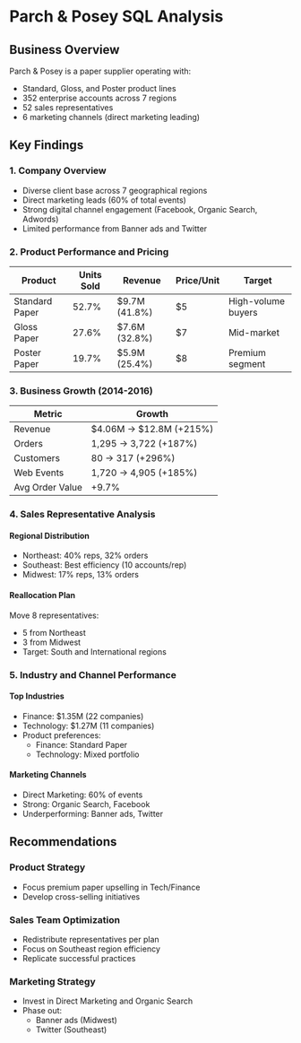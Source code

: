 # Parch & Posey SQL Analysis

## Business Overview
Parch & Posey is a paper supplier operating with:
- Standard, Gloss, and Poster product lines
- 352 enterprise accounts across 7 regions
- 52 sales representatives
- 6 marketing channels (direct marketing leading)

## Key Findings

### 1. Company Overview
- Diverse client base across 7 geographical regions
- Direct marketing leads (60% of total events)
- Strong digital channel engagement (Facebook, Organic Search, Adwords)
- Limited performance from Banner ads and Twitter

### 2. Product Performance and Pricing

Product | Units Sold | Revenue | Price/Unit | Target
---|---|---|---|---
Standard Paper | 52.7% | $9.7M (41.8%) | $5 | High-volume buyers
Gloss Paper | 27.6% | $7.6M (32.8%) | $7 | Mid-market
Poster Paper | 19.7% | $5.9M (25.4%) | $8 | Premium segment

### 3. Business Growth (2014-2016)
Metric | Growth
---|---
Revenue | $4.06M → $12.8M (+215%)
Orders | 1,295 → 3,722 (+187%)
Customers | 80 → 317 (+296%)
Web Events | 1,720 → 4,905 (+185%)
Avg Order Value | +9.7%

### 4. Sales Representative Analysis

#### Regional Distribution
- Northeast: 40% reps, 32% orders
- Southeast: Best efficiency (10 accounts/rep)
- Midwest: 17% reps, 13% orders

#### Reallocation Plan
Move 8 representatives:
- 5 from Northeast
- 3 from Midwest
- Target: South and International regions

### 5. Industry and Channel Performance

#### Top Industries
- Finance: $1.35M (22 companies)
- Technology: $1.27M (11 companies)
- Product preferences:
  - Finance: Standard Paper
  - Technology: Mixed portfolio

#### Marketing Channels
- Direct Marketing: 60% of events
- Strong: Organic Search, Facebook
- Underperforming: Banner ads, Twitter

## Recommendations

### Product Strategy
- Focus premium paper upselling in Tech/Finance
- Develop cross-selling initiatives

### Sales Team Optimization
- Redistribute representatives per plan
- Focus on Southeast region efficiency
- Replicate successful practices

### Marketing Strategy
- Invest in Direct Marketing and Organic Search
- Phase out:
  - Banner ads (Midwest)
  - Twitter (Southeast)
